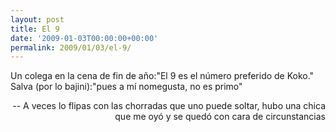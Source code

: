 ```yaml
---
layout: post
title: El 9
date: '2009-01-03T00:00:00+00:00'
permalink: 2009/01/03/el-9/
---
```

<p class="frase">Un colega en la cena de fin de año:"El 9 es el número preferido de Koko."
Salva (por lo bajini):"pues a mí nomegusta, no es primo"</p><p align="right">-- A veces lo flipas con las chorradas que uno puede soltar, hubo una chica que me oyó y se quedó con cara de circunstancias</p>
